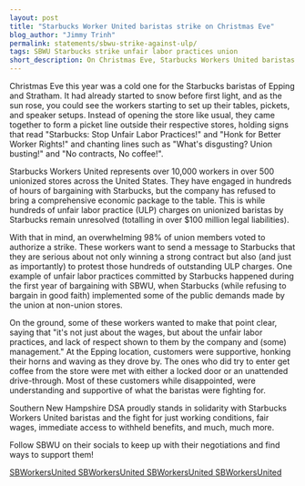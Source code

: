 ```yaml
---
layout: post
title: "Starbucks Worker United baristas strike on Christmas Eve"
blog_author: "Jimmy Trinh"
permalink: statements/sbwu-strike-against-ulp/
tags: SBWU Starbucks strike unfair labor practices union
short_description: On Christmas Eve, Starbucks Workers United baristas went on strike to protest against the hundreds of unresolved unfair labor practice charges on unionized baristas by Starbucks.
---
```


Christmas Eve this year was a cold one for the Starbucks baristas of Epping and Stratham. It had already started to snow before first light, and as the sun rose, you could see the workers starting to set up their tables, pickets, and speaker setups. Instead of opening the store like usual, they came together to form a picket line outside their respective stores, holding signs that read "Starbucks: Stop Unfair Labor Practices!" and "Honk for Better Worker Rights!" and chanting lines such as "What's disgusting? Union busting!" and "No contracts, No coffee!".

Starbucks Workers United represents over 10,000 workers in over 500 unionized stores across the United States. They have engaged in hundreds of hours of bargaining with Starbucks, but the company has refused to bring a comprehensive economic package to the table. This is while hundreds of unfair labor practice (ULP) charges on unionized baristas by Starbucks remain unresolved (totalling in over $100 million legal liabilities).

With that in mind, an overwhelming 98% of union members voted to authorize a strike. These workers want to send a message to Starbucks that they are serious about not only winning a strong contract but also (and just as importantly) to protest those hundreds of outstanding ULP charges. One example of unfair labor practices committed by Starbucks happened during the first year of bargaining with SBWU, when Starbucks (while refusing to bargain in good faith) implemented some of the public demands made by the union at non-union stores.

On the ground, some of these workers wanted to make that point clear, saying that "it's not just about the wages, but about the unfair labor practices, and lack of respect shown to them by the company and (some) management." At the Epping location, customers were supportive, honking their horns and waving as they drove by. The ones who did try to enter get coffee from the store were met with either a locked door or an unattended drive-through. Most of these customers while disappointed, were understanding and supportive of what the baristas were fighting for.

Southern New Hampshire DSA proudly stands in solidarity with Starbucks Workers United baristas and the fight for just working conditions, fair wages, immediate access to withheld benefits, and much, much more.

Follow SBWU on their socials to keep up with their negotiations and find ways to support them!

<a href="https://www.facebook.com/sbworkersunited">
    <i class="fa-brands fa-facebook fa-fw"></i> SBWorkersUnited
</a>

<a href="https://twitter.com/sbworkersunited">
    <i class="fa-brands fa-twitter fa-fw"></i> SBWorkersUnited
</a>

<a href="https://www.instagram.com/sbworkersunited/">
    <i class="fa-brands fa-instagram fa-fw"></i> SBWorkersUnited
</a>

<a href="https://www.tiktok.com/@sbworkersunited?lang=en">
    <i class="fa-brands fa-tiktok fa-fw"></i> SBWorkersUnited
</a>

